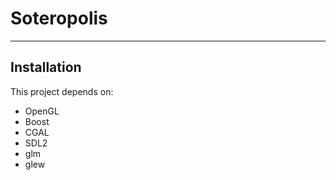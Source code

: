 Soteropolis
===================

----------


Installation
-------------

This project depends on:

- OpenGL
- Boost
- CGAL
- SDL2 
- glm 
- glew
